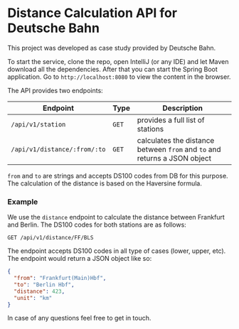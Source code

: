 # Distance Calculation API for Deutsche Bahn

This project was developed as case study provided by Deutsche Bahn.

To start the service, clone the repo, open IntelliJ (or any IDE) and let Maven download all the dependencies.
After that you can start the Spring Boot application. Go to `http://localhost:8080` to view the content in the browser.

The API provides two endpoints:

| Endpoint                     | Type  | Description                                                               |
|------------------------------|-------|---------------------------------------------------------------------------|
| `/api/v1/station`            | `GET` | provides a full list of stations                                          |
| `/api/v1/distance/:from/:to` | `GET` | calculates the distance between `from` and `to` and returns a JSON object |

`from` and `to` are strings and accepts DS100 codes from DB for this purpose. The calculation of the distance
is based on the Haversine formula.

### Example

We use the `distance` endpoint to calculate the distance between Frankfurt and Berlin. The DS100 codes for both stations are as follows:

```
GET /api/v1/distance/FF/BLS
```

The endpoint accepts DS100 codes in all type of cases (lower, upper, etc). The endpoint would return a JSON object like so:

```json
{
  "from": "Frankfurt(Main)Hbf",
  "to": "Berlin Hbf",
  "distance": 423,
  "unit": "km"
}
```

In case of any questions feel free to get in touch.